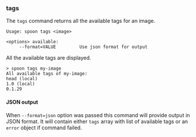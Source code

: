 ### tags

The `tags` command returns all the available tags for an image. 

```
Usage: spoon tags <image>

<options> available:
     --format=VALUE         Use json format for output
```

All the available tags are displayed.

```
> spoon tags my-image
All available tags of my-image:
head (local)
1.0 (local)
0.1.29
```

#### JSON output

When `--format=json` option was passed this command will provide output in JSON format. It will contain either `tags` array with list of available tags or an `error` object if command failed.